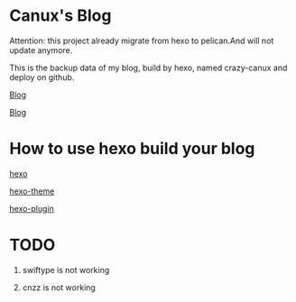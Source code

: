 # Canux's Blog

Attention: this project already migrate from hexo to pelican.And will not update anymore.

This is the backup data of my blog, build by hexo, named crazy-canux and deploy on github.

[Blog](http://crazy-canux.github.io/)

[Blog](http://canuxcheng.com)

# How to use hexo build your blog

[hexo](http://canuxcheng.com/2016/03/22/Hexo/)

[hexo-theme](http://canuxcheng.com/2016/03/24/Hexo%E4%B8%BB%E9%A2%98/)

[hexo-plugin](http://canuxcheng.com/2016/04/06/Hexo%E6%8F%92%E4%BB%B6/)

# TODO

1. swiftype is not working

2. cnzz is not working
